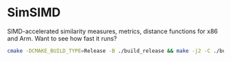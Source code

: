 # SimSIMD

SIMD-accelerated similarity measures, metrics, distance functions for x86 and Arm.
Want to see how fast it runs?


```sh
cmake -DCMAKE_BUILD_TYPE=Release -B ./build_release && make -j2 -C ./build_release && ./build_release/simsimd_bench
```
